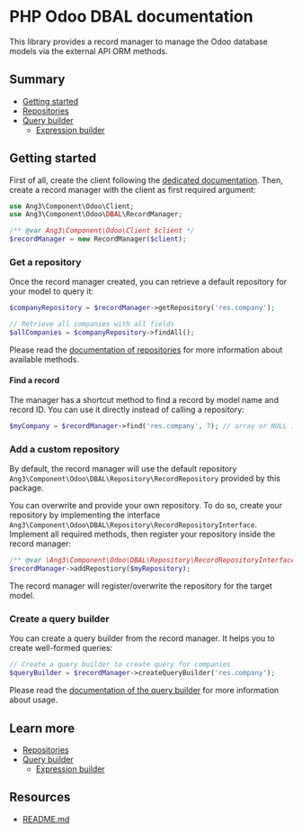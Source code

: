 PHP Odoo DBAL documentation
===========================

This library provides a record manager to manage the Odoo database models via the external API ORM methods.

Summary
-------

- [Getting started](#getting-started)
- [Repositories](./repositories.md)
- [Query builder](./query_builder.md)
  - [Expression builder](./expression_builder.md)

Getting started
---------------

First of all, create the client following the 
[dedicated documentation](https://github.com/Ang3/php-odoo-api-client#create-a-client).
Then, create a record manager with the client as first required argument:

```php
use Ang3\Component\Odoo\Client;
use Ang3\Component\Odoo\DBAL\RecordManager;

/** @var Ang3\Component\Odoo\Client $client */
$recordManager = new RecordManager($client);
```

### Get a repository

Once the record manager created, you can retrieve a default repository for your model to query it:

```php
$companyRepository = $recordManager->getRepository('res.company');

// Retrieve all companies with all fields
$allCompanies = $companyRepository->findAll();
```

Please read the [documentation of repositories](./repositories.md) for more information about available methods.

#### Find a record

The manager has a shortcut method to find a record by model name and record ID. 
You can use it directly instead of calling a repository:

```php
$myCompany = $recordManager->find('res.company', 7); // array or NULL if company was not found.
```

### Add a custom repository

By default, the record manager will use the default repository 
`Ang3\Component\Odoo\DBAL\Repository\RecordRepository` provided by this package.

You can overwrite and provide your own repository. To do so, create your repository by implementing the interface 
`Ang3\Component\Odoo\DBAL\Repository\RecordRepositoryInterface`. Implement all required methods, then register 
your repository inside the record manager:

```php
/** @var \Ang3\Component\Odoo\DBAL\Repository\RecordRepositoryInterface $myRepository */
$recordManager->addRepostiory($myRepository);
```

The record manager will register/overwrite the repository for the target model.

### Create a query builder

You can create a query builder from the record manager. It helps you to create well-formed queries:

```php
// Create a query builder to create query for companies
$queryBuilder = $recordManager->createQueryBuilder('res.company');
```

Please read the [documentation of the query builder](./query_builder.md) for more information about usage.

Learn more
----------

- [Repositories](./repositories.md)
- [Query builder](./query_builder.md)
  - [Expression builder](./expression_builder.md)

Resources
---------

- [README.md](../README.md)